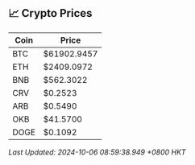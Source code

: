 ## 📈 Crypto Prices

| Coin | Price |
| ---- | ----- |
| BTC | $61902.9457 |
| ETH | $2409.0972 |
| BNB | $562.3022 |
| CRV | $0.2523 |
| ARB | $0.5490 |
| OKB | $41.5700 |
| DOGE | $0.1092 |

_Last Updated: 2024-10-06 08:59:38.949 +0800 HKT_